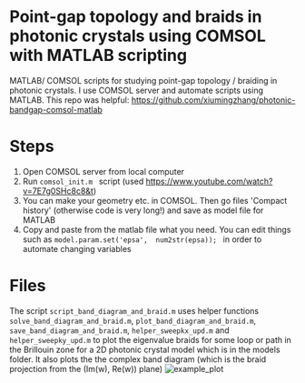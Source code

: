 
# Point-gap topology and braids in photonic crystals using COMSOL with MATLAB scripting
MATLAB/ COMSOL scripts for studying point-gap topology / braiding in photonic crystals. I use COMSOL server and 
 automate scripts using MATLAB. 
 This repo was helpful: https://github.com/xiumingzhang/photonic-bandgap-comsol-matlab

 # Steps
1. Open COMSOL server from local computer
2. Run `comsol_init.m ` script (used https://www.youtube.com/watch?v=7E7g0SHc8c8&t)
3. You can make your geometry etc. in COMSOL. Then go files 'Compact history' (otherwise code is very long!) and save as model file for MATLAB
4. Copy and paste from the matlab file what you need. You can edit things such as `model.param.set('epsa',  num2str(epsa));
` in order to automate changing variables

# Files
The script `script_band_diagram_and_braid.m` uses helper functions `solve_band_diagram_and_braid.m`, `plot_band_diagram_and_braid.m`, `save_band_diagram_and_braid.m`, `helper_sweepkx_upd.m` and `helper_sweepky_upd.m` to plot the eigenvalue braids for some loop or path in the Brillouin zone for a 2D photonic crystal model which is in the models folder. It also plots the the complex band diagram (which is the braid projection from the (Im(w), Re(w)) plane)
![example_plot](https://github.com/janetzhong/Non-Hermitian-Photonic-Crystal-Topology-COMSOL-Matlab/assets/91340575/ed288b41-06dd-4abe-b7ae-2fec60104dc7)